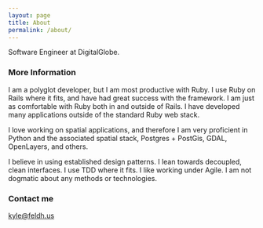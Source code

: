 ```yaml
---
layout: page
title: About
permalink: /about/
---
```


Software Engineer at DigitalGlobe.

### More Information

I am a polyglot developer, but I am most productive with Ruby. I use Ruby on Rails where it fits, and have had great success with the framework. I am just as comfortable with Ruby both in and outside of Rails. I have developed many applications outside of the standard Ruby web stack.

I love working on spatial applications, and therefore I am very proficient in Python and the associated spatial stack, Postgres + PostGis, GDAL, OpenLayers, and others.

I believe in using established design patterns. I lean towards decoupled, clean interfaces. I use TDD where it fits. I like working under Agile. I am not dogmatic about any methods or technologies.

### Contact me

[kyle@feldh.us](mailto:kyle@feldhu.us)
